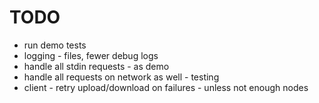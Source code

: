 # TODO
- run demo tests
- logging - files, fewer debug logs
- handle all stdin requests - as demo
- handle all requests on network as well - testing
- client - retry upload/download on failures - unless not enough nodes

